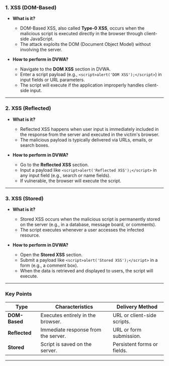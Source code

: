 ### **1. XSS (DOM-Based)**

- **What is it?**
    
    - DOM-Based XSS, also called **Type-0 XSS**, occurs when the malicious script is executed directly in the browser through client-side JavaScript.
    - The attack exploits the DOM (Document Object Model) without involving the server.
- **How to perform in DVWA?**
    
    - Navigate to the **DOM XSS** section in DVWA.
    - Enter a script payload (e.g., `<script>alert('DOM XSS');</script>`) in input fields or URL parameters.
    - The script will execute if the application improperly handles client-side input.

---

### **2. XSS (Reflected)**

- **What is it?**
    
    - Reflected XSS happens when user input is immediately included in the response from the server and executed in the victim's browser.
    - The malicious payload is typically delivered via URLs, emails, or search boxes.
- **How to perform in DVWA?**
    
    - Go to the **Reflected XSS** section.
    - Input a payload like `<script>alert('Reflected XSS');</script>` in any input field (e.g., search or name fields).
    - If vulnerable, the browser will execute the script.

---

### **3. XSS (Stored)**

- **What is it?**
    
    - Stored XSS occurs when the malicious script is permanently stored on the server (e.g., in a database, message board, or comments).
    - The script executes whenever a user accesses the infected resource.
- **How to perform in DVWA?**
    
    - Open the **Stored XSS** section.
    - Submit a payload like `<script>alert('Stored XSS');</script>` in a form (e.g., a comment box).
    - When the data is retrieved and displayed to users, the script will execute.

---

### **Key Points**

|Type|Characteristics|Delivery Method|
|---|---|---|
|**DOM-Based**|Executes entirely in the browser.|URL or client-side scripts.|
|**Reflected**|Immediate response from the server.|URL or form submission.|
|**Stored**|Script is saved on the server.|Persistent forms or fields.|

---
